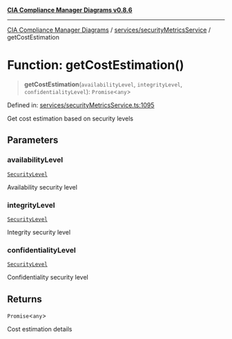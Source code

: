 [**CIA Compliance Manager Diagrams v0.8.6**](../../../README.md)

***

[CIA Compliance Manager Diagrams](../../../modules.md) / [services/securityMetricsService](../README.md) / getCostEstimation

# Function: getCostEstimation()

> **getCostEstimation**(`availabilityLevel`, `integrityLevel`, `confidentialityLevel`): `Promise`\<`any`\>

Defined in: [services/securityMetricsService.ts:1095](https://github.com/Hack23/cia-compliance-manager/blob/050a250237d6f621490781dbdf95155919f35aed/src/services/securityMetricsService.ts#L1095)

Get cost estimation based on security levels

## Parameters

### availabilityLevel

[`SecurityLevel`](../../../index/type-aliases/SecurityLevel.md)

Availability security level

### integrityLevel

[`SecurityLevel`](../../../index/type-aliases/SecurityLevel.md)

Integrity security level

### confidentialityLevel

[`SecurityLevel`](../../../index/type-aliases/SecurityLevel.md)

Confidentiality security level

## Returns

`Promise`\<`any`\>

Cost estimation details
